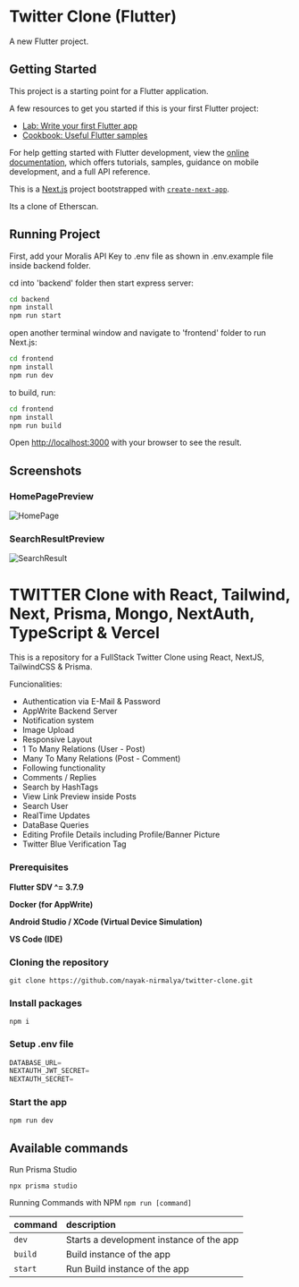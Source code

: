 # Twitter Clone (Flutter)

A new Flutter project.

## Getting Started

This project is a starting point for a Flutter application.

A few resources to get you started if this is your first Flutter project:

- [Lab: Write your first Flutter app](https://docs.flutter.dev/get-started/codelab)
- [Cookbook: Useful Flutter samples](https://docs.flutter.dev/cookbook)

For help getting started with Flutter development, view the
[online documentation](https://docs.flutter.dev/), which offers tutorials,
samples, guidance on mobile development, and a full API reference.

This is a [Next.js](https://nextjs.org/) project bootstrapped with [`create-next-app`](https://github.com/vercel/next.js/tree/canary/packages/create-next-app).

Its a clone of Etherscan.

## Running Project

First, add your Moralis API Key to .env file as shown in .env.example file inside backend folder.

cd into 'backend' folder then start express server:

```bash
cd backend
npm install
npm run start
```

open another terminal window and navigate to 'frontend' folder to run Next.js:

```bash
cd frontend
npm install
npm run dev
```

to build, run:

```bash
cd frontend
npm install
npm run build
```

Open [http://localhost:3000](http://localhost:3000) with your browser to see the result.

## Screenshots

### HomePagePreview

![HomePage](reademe-images/HomePage.png)

### SearchResultPreview

![SearchResult](reademe-images/SearchResult.png)

# TWITTER Clone with React, Tailwind, Next, Prisma, Mongo, NextAuth, TypeScript & Vercel

This is a repository for a FullStack Twitter Clone using React, NextJS, TailwindCSS & Prisma.

Funcionalities:

- Authentication via E-Mail & Password
- AppWrite Backend Server
- Notification system
- Image Upload
- Responsive Layout
- 1 To Many Relations (User - Post)
- Many To Many Relations (Post - Comment)
- Following functionality
- Comments / Replies
- Search by HashTags
- View Link Preview inside Posts
- Search User
- RealTime Updates
- DataBase Queries
- Editing Profile Details including Profile/Banner Picture
- Twitter Blue Verification Tag

### Prerequisites

**Flutter SDV ^= 3.7.9**

**Docker (for AppWrite)**

**Android Studio / XCode (Virtual Device Simulation)**

**VS Code (IDE)**

### Cloning the repository

```shell
git clone https://github.com/nayak-nirmalya/twitter-clone.git
```

### Install packages

```shell
npm i
```

### Setup .env file

```js
DATABASE_URL=
NEXTAUTH_JWT_SECRET=
NEXTAUTH_SECRET=
```

### Start the app

```shell
npm run dev
```

## Available commands

Run Prisma Studio

```shell
npx prisma studio
```

Running Commands with NPM `npm run [command]`

| command | description                              |
| :------ | :--------------------------------------- |
| `dev`   | Starts a development instance of the app |
| `build` | Build instance of the app                |
| `start` | Run Build instance of the app            |
